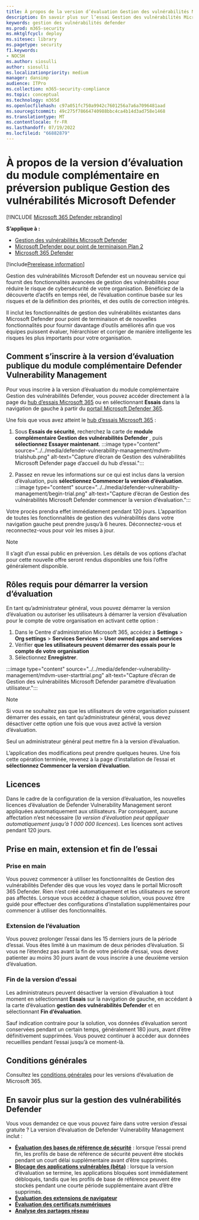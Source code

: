 ```yaml
---
title: À propos de la version d’évaluation Gestion des vulnérabilités Microsoft Defender préversion publique
description: En savoir plus sur l’essai Gestion des vulnérabilités Microsoft Defender
keywords: gestion des vulnérabilités defender
ms.prod: m365-security
ms.mktglfcycl: deploy
ms.sitesec: library
ms.pagetype: security
f1.keywords:
- NOCSH
ms.author: siosulli
author: siosulli
ms.localizationpriority: medium
manager: dansimp
audience: ITPro
ms.collection: m365-security-compliance
ms.topic: conceptual
ms.technology: m365d
ms.openlocfilehash: c97a051fc750a9942c7601256a7a6a7096481aad
ms.sourcegitcommit: 49c275f78664740988bbc4ca4b14d3ad758e1468
ms.translationtype: MT
ms.contentlocale: fr-FR
ms.lasthandoff: 07/19/2022
ms.locfileid: "66882879"
---
```

# <a name="about-the-microsoft-defender-vulnerability-management-public-preview-add-on-trial"></a>À propos de la version d’évaluation du module complémentaire en préversion publique Gestion des vulnérabilités Microsoft Defender

[!INCLUDE [Microsoft 365 Defender rebranding](../../includes/microsoft-defender.md)]

**S’applique à :**

- [Gestion des vulnérabilités Microsoft Defender](../defender-vulnerability-management/index.yml)
- [Microsoft Defender pour point de terminaison Plan 2](https://go.microsoft.com/fwlink/p/?linkid=2154037)
- [Microsoft 365 Defender](https://go.microsoft.com/fwlink/?linkid=2118804)

[!include[Prerelease information](../../includes/prerelease.md)]

Gestion des vulnérabilités Microsoft Defender est un nouveau service qui fournit des fonctionnalités avancées de gestion des vulnérabilités pour réduire le risque de cybersécurité de votre organisation. Bénéficiez de la découverte d’actifs en temps réel, de l’évaluation continue basée sur les risques et de la définition des priorités, et des outils de correction intégrés.

Il inclut les fonctionnalités de gestion des vulnérabilités existantes dans Microsoft Defender pour point de terminaison et de nouvelles fonctionnalités pour fournir davantage d’outils améliorés afin que vos équipes puissent évaluer, hiérarchiser et corriger de manière intelligente les risques les plus importants pour votre organisation.

## <a name="how-to-sign-up-for-the-defender-vulnerability-management-public-preview-add-on-trial"></a>Comment s’inscrire à la version d’évaluation publique du module complémentaire Defender Vulnerability Management

Pour vous inscrire à la version d’évaluation du module complémentaire Gestion des vulnérabilités Defender, vous pouvez accéder directement à la page du [hub d’essais Microsoft 365](https://security.microsoft.com/trialHorizontalHub) ou en sélectionnant **Essais** dans la navigation de gauche à partir du [portail Microsoft Defender 365](https://security.microsoft.com/homepage).

Une fois que vous avez atteint le [hub d’essais Microsoft 365](https://security.microsoft.com/trialHorizontalHub) :

1. Sous **Essais de sécurité**, recherchez la carte de **module complémentaire Gestion des vulnérabilités Defender** , puis **sélectionnez Essayer maintenant**.
:::image type="content" source="../../media/defender-vulnerability-management/mdvm-trialshub.png" alt-text="Capture d’écran de Gestion des vulnérabilités Microsoft Defender page d’accueil du hub d’essai.":::

2. Passez en revue les informations sur ce qui est inclus dans la version d’évaluation, puis **sélectionnez Commencer la version d’évaluation**.
:::image type="content" source="../../media/defender-vulnerability-management/begin-trial.png" alt-text="Capture d’écran de Gestion des vulnérabilités Microsoft Defender commencer la version d’évaluation.":::

Votre procès prendra effet immédiatement pendant 120 jours. L’apparition de toutes les fonctionnalités de gestion des vulnérabilités dans votre navigation gauche peut prendre jusqu’à 6 heures. Déconnectez-vous et reconnectez-vous pour voir les mises à jour.

> [!NOTE]
> Il s’agit d’un essai public en préversion. Les détails de vos options d’achat pour cette nouvelle offre seront rendus disponibles une fois l’offre généralement disponible.

## <a name="required-roles-for-starting-the-trial"></a>Rôles requis pour démarrer la version d’évaluation

En tant qu’administrateur général, vous pouvez démarrer la version d’évaluation ou autoriser les utilisateurs à démarrer la version d’évaluation pour le compte de votre organisation en activant cette option :

1. Dans le Centre d'administration Microsoft 365, accédez à **Settings** > **Org settings** > **Services Services** > **User owned apps and services**
2. Vérifier **que les utilisateurs peuvent démarrer des essais pour le compte de votre organisation**
3. Sélectionnez **Enregistrer**.

:::image type="content" source="../../media/defender-vulnerability-management/mdvm-user-starttrial.png" alt-text="Capture d’écran de Gestion des vulnérabilités Microsoft Defender paramètre d’évaluation utilisateur.":::

> [!NOTE]
> Si vous ne souhaitez pas que les utilisateurs de votre organisation puissent démarrer des essais, en tant qu’administrateur général, vous devez désactiver cette option une fois que vous avez activé la version d’évaluation.
>
> Seul un administrateur général peut mettre fin à la version d’évaluation.

L’application des modifications peut prendre quelques heures. Une fois cette opération terminée, revenez à la page d’installation de l’essai et **sélectionnez Commencer la version d’évaluation**.

## <a name="licensing"></a>Licences

Dans le cadre de la configuration de la version d’évaluation, les nouvelles licences d’évaluation de Defender Vulnerability Management seront appliquées automatiquement aux utilisateurs. Par conséquent, aucune affectation n’est nécessaire (_la version d’évaluation peut appliquer automatiquement jusqu’à 1 000 000 licences_). Les licences sont actives pendant 120 jours.

## <a name="getting-started-extending-and-ending-the-trial"></a>Prise en main, extension et fin de l’essai

### <a name="getting-started"></a>Prise en main

Vous pouvez commencer à utiliser les fonctionnalités de Gestion des vulnérabilités Defender dès que vous les voyez dans le portail Microsoft 365 Defender. Rien n’est créé automatiquement et les utilisateurs ne seront pas affectés. Lorsque vous accédez à chaque solution, vous pouvez être guidé pour effectuer des configurations d’installation supplémentaires pour commencer à utiliser des fonctionnalités.

### <a name="extending-the-trial"></a>Extension de l’évaluation

Vous pouvez prolonger l’essai dans les 15 derniers jours de la période d’essai. Vous êtes limité à un maximum de deux périodes d’évaluation. Si vous ne l’étendez pas avant la fin de votre période d’essai, vous devez patienter au moins 30 jours avant de vous inscrire à une deuxième version d’évaluation.

### <a name="ending-the-trial"></a>Fin de la version d’essai

Les administrateurs peuvent désactiver la version d’évaluation à tout moment en sélectionnant **Essais** sur la navigation de gauche, en accédant à la carte d’évaluation **gestion des vulnérabilités Defender** et en sélectionnant **Fin d’évaluation**.

Sauf indication contraire pour la solution, vos données d’évaluation seront conservées pendant un certain temps, généralement 180 jours, avant d’être définitivement supprimées. Vous pouvez continuer à accéder aux données recueillies pendant l’essai jusqu’à ce moment-là.

## <a name="terms-and-conditions"></a>Conditions générales

Consultez les [conditions générales](/legal/microsoft-365/microsoft-365-trial) pour les versions d’évaluation de Microsoft 365.

## <a name="learn-more-about-defender-vulnerability-management"></a>En savoir plus sur la gestion des vulnérabilités Defender

Vous vous demandez ce que vous pouvez faire dans votre version d’essai gratuite ? La version d’évaluation de Defender Vulnerability Management inclut :

- **[Évaluation des bases de référence de sécurité](tvm-security-baselines.md)** : lorsque l’essai prend fin, les profils de base de référence de sécurité peuvent être stockés pendant un court délai supplémentaire avant d’être supprimés.
- **[Blocage des applications vulnérables (bêta)](tvm-block-vuln-apps.md)** : lorsque la version d’évaluation se termine, les applications bloquées sont immédiatement débloqués, tandis que les profils de base de référence peuvent être stockés pendant une courte période supplémentaire avant d’être supprimés.
- **[Évaluation des extensions de navigateur](tvm-browser-extensions.md)**
- **[Évaluation des certificats numériques](tvm-certificate-inventory.md)**
- **[Analyse des partages réseau](tvm-network-share-assessment.md)**
